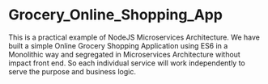 # Grocery_Online_Shopping_App
This is a practical example of NodeJS Microservices Architecture. We have built a simple Online Grocery Shopping Application using ES6 in a Monolithic way and segregated in Microservices Architecture without impact front end. So each individual service will work independently to serve the purpose and business logic. 